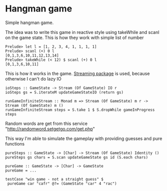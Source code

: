 # Hangman game

Simple hangman game.

The idea was to write this game in reactive style using takeWhile and scanl on the game state.
This is how they work with simple list of number

    Prelude> let l = [1, 2, 3, 4, 1, 1, 1, 1]
    Prelude> scanl (+) 0 l
    [0,1,3,6,10,11,12,13,14]
    Prelude> takeWhile (< 12) $ scanl (+) 0 l
    [0,1,3,6,10,11]

This is how it works in the game. [Streaming package](https://github.com/michaelt/streaming) is used, because otherwise I can't do lazy IO

	ioSteps :: GameState -> Stream (Of GameState) IO r
    ioSteps gs = S.iterateM updateGameStateIO (return gs)

    runGameInfiniteStream :: Monad m => Stream (Of GameState) m r -> Stream (Of GameState) m ()
    runGameInfiniteStream steps = S.take 1 $ S.dropWhile gameInProgress steps

Random words are get from this service "http://randomword.setgetgo.com/get.php"

This way I'm able to simulate the gameplay with providing guesses and pure functions
    
    pureSteps :: GameState -> [Char] -> Stream (Of GameState) Identity ()
    pureSteps gs chars = S.scan updateGameState gs id (S.each chars)

    pureGame :: GameState -> [Char] -> GameState
    pureGame = ...

    testCase "win game - not a straight guess" $
     pureGame car "cafr" @?= (GameState "car" 4 "rac")
